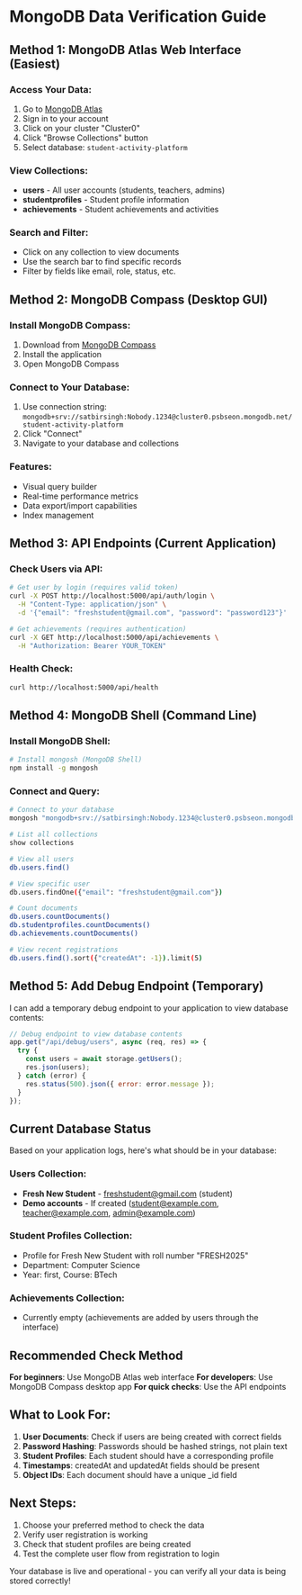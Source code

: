 # MongoDB Data Verification Guide

## Method 1: MongoDB Atlas Web Interface (Easiest)

### Access Your Data:
1. Go to [MongoDB Atlas](https://cloud.mongodb.com/)
2. Sign in to your account
3. Click on your cluster "Cluster0"
4. Click "Browse Collections" button
5. Select database: `student-activity-platform`

### View Collections:
- **users** - All user accounts (students, teachers, admins)
- **studentprofiles** - Student profile information
- **achievements** - Student achievements and activities

### Search and Filter:
- Click on any collection to view documents
- Use the search bar to find specific records
- Filter by fields like email, role, status, etc.

## Method 2: MongoDB Compass (Desktop GUI)

### Install MongoDB Compass:
1. Download from [MongoDB Compass](https://www.mongodb.com/products/compass)
2. Install the application
3. Open MongoDB Compass

### Connect to Your Database:
1. Use connection string: `mongodb+srv://satbirsingh:Nobody.1234@cluster0.psbseon.mongodb.net/student-activity-platform`
2. Click "Connect"
3. Navigate to your database and collections

### Features:
- Visual query builder
- Real-time performance metrics
- Data export/import capabilities
- Index management

## Method 3: API Endpoints (Current Application)

### Check Users via API:
```bash
# Get user by login (requires valid token)
curl -X POST http://localhost:5000/api/auth/login \
  -H "Content-Type: application/json" \
  -d '{"email": "freshstudent@gmail.com", "password": "password123"}'

# Get achievements (requires authentication)
curl -X GET http://localhost:5000/api/achievements \
  -H "Authorization: Bearer YOUR_TOKEN"
```

### Health Check:
```bash
curl http://localhost:5000/api/health
```

## Method 4: MongoDB Shell (Command Line)

### Install MongoDB Shell:
```bash
# Install mongosh (MongoDB Shell)
npm install -g mongosh
```

### Connect and Query:
```bash
# Connect to your database
mongosh "mongodb+srv://satbirsingh:Nobody.1234@cluster0.psbseon.mongodb.net/student-activity-platform"

# List all collections
show collections

# View all users
db.users.find()

# View specific user
db.users.findOne({"email": "freshstudent@gmail.com"})

# Count documents
db.users.countDocuments()
db.studentprofiles.countDocuments()
db.achievements.countDocuments()

# View recent registrations
db.users.find().sort({"createdAt": -1}).limit(5)
```

## Method 5: Add Debug Endpoint (Temporary)

I can add a temporary debug endpoint to your application to view database contents:

```javascript
// Debug endpoint to view database contents
app.get("/api/debug/users", async (req, res) => {
  try {
    const users = await storage.getUsers();
    res.json(users);
  } catch (error) {
    res.status(500).json({ error: error.message });
  }
});
```

## Current Database Status

Based on your application logs, here's what should be in your database:

### Users Collection:
- **Fresh New Student** - freshstudent@gmail.com (student)
- **Demo accounts** - If created (student@example.com, teacher@example.com, admin@example.com)

### Student Profiles Collection:
- Profile for Fresh New Student with roll number "FRESH2025"
- Department: Computer Science
- Year: first, Course: BTech

### Achievements Collection:
- Currently empty (achievements are added by users through the interface)

## Recommended Check Method

**For beginners**: Use MongoDB Atlas web interface
**For developers**: Use MongoDB Compass desktop app
**For quick checks**: Use the API endpoints

## What to Look For:

1. **User Documents**: Check if users are being created with correct fields
2. **Password Hashing**: Passwords should be hashed strings, not plain text
3. **Student Profiles**: Each student should have a corresponding profile
4. **Timestamps**: createdAt and updatedAt fields should be present
5. **Object IDs**: Each document should have a unique _id field

## Next Steps:

1. Choose your preferred method to check the data
2. Verify user registration is working
3. Check that student profiles are being created
4. Test the complete user flow from registration to login

Your database is live and operational - you can verify all your data is being stored correctly!